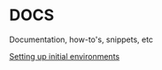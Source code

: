 # DOCS
Documentation, how-to's, snippets, etc

[Setting up initial environments](https://github.com/HatHeadNinja/docs/blob/master/creating-environments.md)
